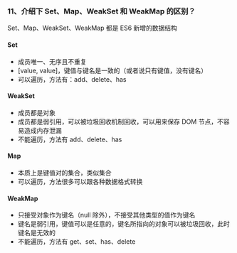 ### 11、介绍下 Set、Map、WeakSet 和 WeakMap 的区别？

Set、Map、WeakSet、WeakMap 都是 ES6 新增的数据结构

#### Set

-   成员唯一、无序且不重复
-   [value, value]，键值与键名是一致的（或者说只有键值，没有键名）
-   可以遍历，方法有：add、delete、has

#### WeakSet

-   成员都是对象
-   成员都是弱引用，可以被垃圾回收机制回收，可以用来保存 DOM 节点，不容易造成内存泄漏
-   不能遍历，方法有 add、delete、has

#### Map

-   本质上是键值对的集合，类似集合
-   可以遍历，方法很多可以跟各种数据格式转换

#### WeakMap

-   只接受对象作为键名（null 除外），不接受其他类型的值作为键名
-   键名是弱引用，键值可以是任意的，键名所指向的对象可以被垃圾回收，此时键名是无效的
-   不能遍历，方法有 get、set、has、delete

